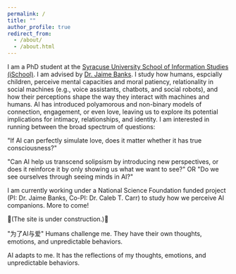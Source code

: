 ```yaml
---
permalink: /
title: ""
author_profile: true
redirect_from: 
  - /about/
  - /about.html
---
```


I am a PhD student at the [Syracuse University School of Information Studies (iSchool)](https://ischool.syr.edu/). I am advised by [Dr. Jaime Banks](https://ischool.syr.edu/jaime-banks/#Biography). I study how humans, espcially children, perceive mental capacities and moral patiency, relationality in social machines (e.g., voice assistants, chatbots, and social robots), and how their perceptions shape the way they interact with machines and humans. AI has introduced polyamorous and non-binary models of connection, engagement, or even love, leaving us to explore its potential implications for intimacy, relationships, and identity. I am interested in running between the broad spectrum of questions: 

"If AI can perfectly simulate love, does it matter whether it has true consciousness?" 

"Can AI help us transcend solipsism by introducing new perspectives, or does it reinforce it by only showing us what we want to see?" OR "Do we see ourselves through seeing minds in AI?"

I am currently working under a National Science Foundation funded project (PI: Dr. Jaime Banks, Co-PI: Dr. Caleb T. Carr) to study how we perceive AI companions. More to come!

🚧(The site is under construction.)🚧 

"为了AI与爱"
Humans challenge me. They have their own thoughts, emotions, and unpredictable behaviors.

AI adapts to me. It has the reflections of my thoughts, emotions, and unpredictable behaviors.


